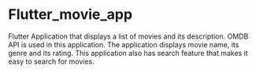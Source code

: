 # Flutter_movie_app

Flutter Application that displays a list of movies and its description. 
OMDB API is used in this application. The application displays movie name, its genre and its rating. This application also has search feature that makes it easy to search for movies. 
